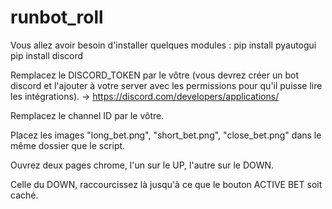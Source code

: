 # runbot_roll
Vous allez avoir besoin d'installer quelques modules :
pip install pyautogui
pip install discord

Remplacez le DISCORD_TOKEN par le vôtre (vous devrez créer un bot discord et l'ajouter à votre server avec les permissions pour qu'il puisse lire les intégrations). 
-> https://discord.com/developers/applications/

Remplacez le channel ID par le vôtre.

Placez les images "long_bet.png", "short_bet.png", "close_bet.png" dans le même dossier que le script.

Ouvrez deux pages chrome, l'un sur le UP, l'autre sur le DOWN.

Celle du DOWN, raccourcissez là jusqu'à ce que le bouton ACTIVE BET soit caché.

